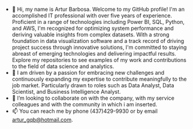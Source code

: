- 👋 Hi, my name is Artur Barbosa. Welcome to my GitHub profile! I'm an accomplished IT professional with over five years of experience. Proficient in a range of technologies including Power BI, SQL, Python, and AWS, I'm recognized for optimizing system performance and deriving valuable insights from complex datasets. With a strong foundation in data visualization software and a track record of driving project success through innovative solutions, I'm committed to staying abreast of emerging technologies and delivering impactful results. Explore my repositories to see examples of my work and contributions to the field of data science and analytics.
- 👀 I am driven by a passion for embracing new challenges and continuously expanding my expertise to contribute meaningfully to the job market. Particularly drawn to roles such as Data Analyst, Data Scientist, and Business Intelligence Analyst.
- 💞️ I’m looking to collaborate on with the company, with my service colleagues and with the community in which i am inserted.
- 📫 You can reach me by phone (437)429-9930 or by email artur_gqb@hotmail.com.

<!---
arturgqb/arturgqb is a ✨ special ✨ repository because its `README.md` (this file) appears on your GitHub profile.
You can click the Preview link to take a look at your changes.
--->
